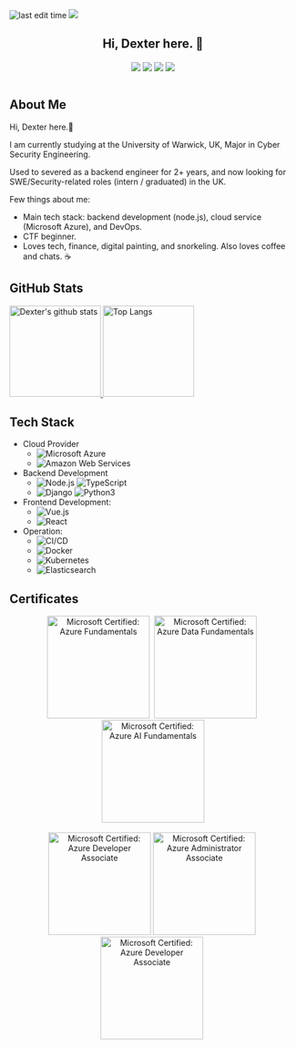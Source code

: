  <img src="https://img.shields.io/github/last-commit/dextermallo/dextermallo" alt="last edit time"> ![](https://komarev.com/ghpvc/?username=dextermallo&label=views)

<h2 align="center"> Hi, Dexter here. 👋 </h2>

<div align="center">
  <a href="https://www.linkedin.com/in/dexter-chang" target="blank"><img align="center" src="https://img.shields.io/badge/Dexter Chang-0077B5?style=for-the-badge&logo=linkedin&logoColor=white"/></a>
  <a href="https://dexter-chang.medium.com/" target="blank"><img align="center" src="https://img.shields.io/badge/Dexter Chang-100000?style=for-the-badge&logo=medium&logoColor=white" /></a>
  <a href="mailto:dextermallo@gmail.com" target="blank"><img align="center" src="https://img.shields.io/badge/dextermallo@gmail.com-D14836?style=for-the-badge&logo=gmail&logoColor=white" /></a>
  <a href="https://www.github.com/dextermallo" target="blank"><img align="center" src="https://img.shields.io/badge/dextermallo-100000?style=for-the-badge&logo=github&logoColor=white" /></a>

</div>

<br>

## About Me

Hi, Dexter here.👋 

I am currently studying at the University of Warwick, UK, Major in Cyber Security Engineering.

Used to severed as a backend engineer for 2+ years, and now looking for SWE/Security-related roles (intern / graduated) in the UK.

Few things about me:
 - Main tech stack: backend development (node.js), cloud service (Microsoft Azure), and DevOps.
 - CTF beginner.
 - Loves tech, finance, digital painting, and snorkeling. Also loves coffee and chats. ☕️

## GitHub Stats

<a href="https://github.com/dextermallo" target="_blank">
  <img alt="Dexter's github stats" src="https://denvercoder1-github-readme-stats.vercel.app/api/?username=dextermallo&show_icons=true&count_private=true&theme=merko&hide_border=true" height="160px" />
</a>

<a href="https://github.com/dextermallo" target="_blank">
  <img alt="Top Langs" src="https://github-readme-stats.vercel.app/api/top-langs/?username=dextermallo&layout=compact&theme=merko&hide_border=true" height="160px" />
</a>

## Tech Stack

- Cloud Provider
  - ![Microsoft Azure](https://img.shields.io/badge/Micorsoft_Azure-05122A?style=flat&logo=microsoftazure)
  - ![Amazon Web Services](https://img.shields.io/badge/Amazon_Web_Services-05122A?style=flat&logo=amazonaws)
- Backend Development
  - ![Node.js](https://img.shields.io/badge/-Node.js-05122A?style=flat&logo=node.js) ![TypeScript](https://img.shields.io/badge/-TypeScript-05122A?style=flat&logo=typescript)
  - ![Django](https://img.shields.io/badge/-Django-05122A?style=flat&logo=django) ![Python3](https://img.shields.io/badge/-Python_3-05122A?style=flat&logo=python)
- Frontend Development:
  - ![Vue.js](https://img.shields.io/badge/-Vue.js-05122A?style=flat&logo=vue.js)
  - ![React](https://img.shields.io/badge/-React-05122A?style=flat&logo=react)
- Operation: 
  - ![CI/CD](https://img.shields.io/badge/-CI/CD-05122A?style=flat&logo=azuredevops)
  - ![Docker](https://img.shields.io/badge/-Docker-05122A?style=flat&logo=docker)
  - ![Kubernetes](https://img.shields.io/badge/-Kubernetes-05122A?style=flat&logo=kubernetes)
  - ![Elasticsearch](https://img.shields.io/badge/-Elasticsearch-05122A?style=flat&logo=elasticsearch)

## Certificates
<div align="center">
<a href="https://www.credly.com/badges/46e24cea-dfc3-4dc7-b35b-d85624ed3ed7"><img src="https://docs.microsoft.com/zh-tw/media/learn/certification/badges/microsoft-certified-fundamentals-badge.svg" width="180px" height="180px" alt="Microsoft Certified: Azure Fundamentals"/></a>&nbsp;
<a href="https://www.credly.com/badges/21e2432b-80c6-401d-a129-96edf4257f7c"><img src="https://images.credly.com/size/340x340/images/70eb1e3f-d4de-4377-a062-b20fb29594ea/azure-data-fundamentals-600x600.png" width="180px" height="180px" alt="Microsoft Certified: Azure Data Fundamentals"/></a>&nbsp;
<a href="https://www.credly.com/badges/ac723bca-8501-4640-8e81-84cc190397a0"><img src="https://images.credly.com/size/340x340/images/4136ced8-75d5-4afb-8677-40b6236e2672/azure-ai-fundamentals-600x600.png" width="180px" height="180px" alt="Microsoft Certified: Azure AI Fundamentals"/></a>
</div>
&nbsp;
<div align="center">
<a href="https://www.credly.com/badges/a781bc26-9734-4dc5-9b1c-52ca184a1043"><img src="https://images.credly.com/images/fc1352af-87fa-4947-ba54-398a0e63322e/security-compliance-and-identity-fundamentals-600x600.png" width="180px" height="180px" alt="Microsoft Certified: Azure Developer Associate"/></a>
<a href="https://www.credly.com/badges/9bd06fc2-bd61-4b0a-ba41-a7f170fad9e8"><img src="https://images.credly.com/size/340x340/images/336eebfc-0ac3-4553-9a67-b402f491f185/azure-administrator-associate-600x600.png" width="180px" height="180px" alt="Microsoft Certified: Azure Administrator Associate"/></a>&nbsp;
<a href="https://www.credly.com/badges/8e77ef37-1f2b-478a-a357-c448f04a4ad8"><img src="https://images.credly.com/size/340x340/images/63316b60-f62d-4e51-aacc-c23cb850089c/azure-developer-associate-600x600.png" width="180px" height="180px" alt="Microsoft Certified: Azure Developer Associate"/></a>&nbsp;
</div>
